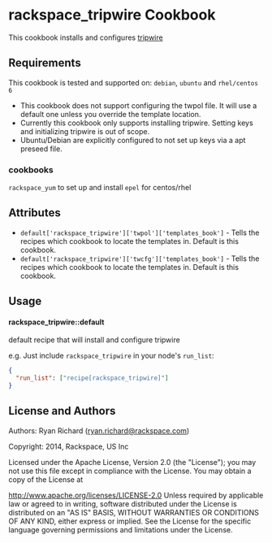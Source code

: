 rackspace_tripwire Cookbook
===========================
This cookbook installs and configures [tripwire](http://www.tripwire.com/)

Requirements
------------
This cookbook is tested and supported on:
`debian`, `ubuntu` and `rhel/centos 6`

- This cookbook does not support configuring the twpol file. It will use a default one unless you override the template location.
- Currently this cookbook only supports installing tripwire. Setting keys and initializing tripwire is out of scope.
- Ubuntu/Debian are explicitly configured to not set up keys via a apt preseed file.

### cookbooks
`rackspace_yum` to set up and install `epel` for centos/rhel

Attributes
----------
- `default['rackspace_tripwire']['twpol']['templates_book']` - Tells the recipes which cookbook to locate the templates in. Default is this cookbook.
- `default['rackspace_tripwire']['twcfg']['templates_book']` - Tells the recipes which cookbook to locate the templates in. Default is this cookbook.

Usage
-----
#### rackspace_tripwire::default
default recipe that will install and configure tripwire

e.g.
Just include `rackspace_tripwire` in your node's `run_list`:

```json
{
  "run_list": ["recipe[rackspace_tripwire]"]
}
```

License and Authors
-------------------
Authors: Ryan Richard (<ryan.richard@rackspace.com>)

Copyright: 2014, Rackspace, US Inc

Licensed under the Apache License, Version 2.0 (the "License"); you may not use this file except in compliance with the License. You may obtain a copy of the License at

http://www.apache.org/licenses/LICENSE-2.0
Unless required by applicable law or agreed to in writing, software distributed under the License is distributed on an "AS IS" BASIS, WITHOUT WARRANTIES OR CONDITIONS OF ANY KIND, either express or implied. See the License for the specific language governing permissions and limitations under the License.
